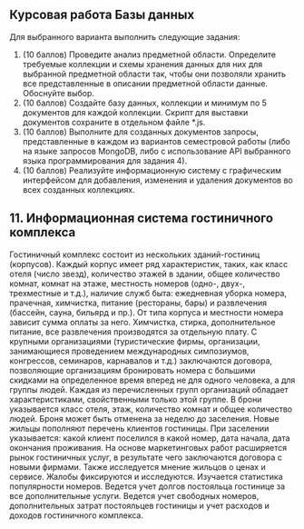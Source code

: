 ## Курсовая работа Базы данных
Для выбранного варианта выполнить следующие задания:
1.	(10 баллов) Проведите анализ предметной области. Определите требуемые коллекции и схемы хранения данных для них для выбранной предметной области так, чтобы они позволяли хранить все представленные в описании предметной области данные. Обоснуйте выбор.
2.	(10 баллов) Создайте базу данных, коллекции и минимум по 5 документов для каждой коллекции. Скрипт для выставки документов сохраните в отдельном файле *.js.
3.	(10 баллов) Выполните для созданных документов запросы, представленные в каждом из вариантов семестровой работы (либо на языке запросов MongoDB, либо с использование API выбранного языка программирования для задания 4).
4.	(10 баллов) Реализуйте информационную систему с графическим интерфейсом для добавления, изменения и удаления документов во всех созданных коллекциях.
## 11.  Информационная система гостиничного комплекса
Гостиничный комплекс состоит из нескольких зданий-гостиниц (корпусов). Каждый корпус имеет ряд характеристик, таких, как класс отеля (число звезд), количество этажей в здании, общее количество комнат, комнат на этаже, местность номеров (одно-, двух-, трехместные и т.д.), наличие служб быта: ежедневная уборка номера, прачечная, химчистка, питание (рестораны, бары) и развлечения (бассейн, сауна, бильярд и пр.). От типа корпуса и местности номера зависит сумма оплаты за него. Химчистка, стирка, дополнительное питание, все развлечения производятся за отдельную плату.
С крупными организациями (туристические фирмы, организации, занимающиеся проведением международных симпозиумов, конгрессов, семинаров, карнавалов и т.д.) заключаются договора, позволяющие организациям бронировать номера с большими скидками на определенное время вперед не для одного человека, а для группы людей. Каждая из перечисленных групп организаций обладает характеристиками, свойственными только этой группе. В брони указывается класс отеля, этаж, количество комнат и общее количество людей. Броня может быть отменена за неделю до заселения. 
Новые жильцы пополняют перечень клиентов гостиницы. При заселении указывается: какой клиент поселился в какой номер, дата начала, дата окончания проживания.
На основе маркетинговых работ расширяется рынок гостиничных услуг, в результате чего заключаются договора с новыми фирмами. Также исследуется мнение жильцов о ценах и сервисе. Жалобы фиксируются и исследуются. Изучается статистика популярности номеров. Ведется учет долгов постояльца гостинице за все дополнительные услуги. Ведется учет свободных номеров, дополнительных затрат постояльцев гостиницы и учет расходов и доходов гостиничного комплекса.
